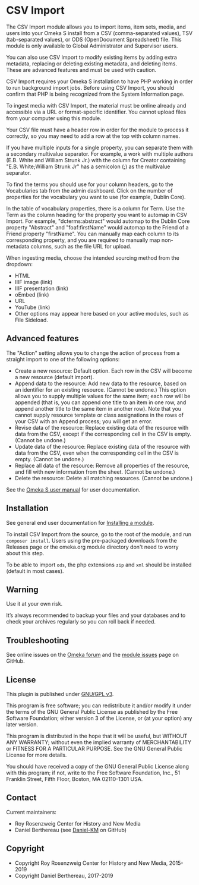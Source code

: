 CSV Import
===============================

The CSV Import module allows you to import items, item sets, media, and users into your Omeka S install from a CSV (comma-separated values), TSV (tab-separated values), or ODS (OpenDocument Spreadsheet) file. This module is only available to Global Administrator and Supervisor users.

You can also use CSV Import to modify existing items by adding extra metadata, replacing or deleting existing metadata, and deleting items. These are advanced features and must be used with caution. 

CSV Import requires your Omeka S installation to have PHP working in order to run background import jobs. Before using CSV Import, you should confirm that PHP is being recognized from the System Information page. 

To ingest media with CSV Import, the material must be online already and accessible via a URL or format-specific identifier. You cannot upload files from your computer using this module. 

Your CSV file must have a header row in order for the module to process it correctly, so you may need to add a row at the top with column names.

If you have multiple inputs for a single property, you can separate them with a secondary multivalue separator. For example, a work with multiple authors (E.B. White and William Strunk Jr.) with the column for Creator containing "E.B. White;William Strunk Jr" has a semicolon (;) as the multivalue separator. 

To find the terms you should use for your column headers, go to the Vocabularies tab from the admin dashboard. Click on the number of properties for the vocabulary you want to use (for example, Dublin Core).

In the table of vocabulary properties, there is a column for Term. Use the Term as the column heading for the property you want to automap in CSV Import. For example, "dcterms:abstract" would automap to the Dublin Core property "Abstract" and "foaf:firstName" would automap to the Friend of a Friend property "firstName". You can manually map each column to its corresponding property, and you are required to manually map non-metadata columns, such as the file URL for upload.

When ingesting media, choose the intended sourcing method from the dropdown:

- HTML
- IIIF image (link)
- IIIF presentation (link)
- oEmbed (link)
- URL
- YouTube (link)
- Other options may appear here based on your active modules, such as File Sideload.

## Advanced features

The "Action" setting allows you to change the action of process from a straight import to one of the following options:

- Create a new resource: Default option. Each row in the CSV will become a new resource (default import).
- Append data to the resource: Add new data to the resource, based on an identifier for an existing resource. (Cannot be undone.) This option allows you to supply multiple values for the same item; each row will be appended (that is, you can append one title to an item in one row, and append another title to the same item in another row). Note that you cannot supply resource template or class assignations in the rows of your CSV with an Append process; you will get an error.
- Revise data of the resource: Replace existing data of the resource with data from the CSV, except if the corresponding cell in the CSV is empty. (Cannot be undone.)
- Update data of the resource: Replace existing data of the resource with data from the CSV, even when the corresponding cell in the CSV is empty. (Cannot be undone.)
- Replace all data of the resource: Remove all properties of the resource, and fill with new information from the sheet. (Cannot be undone.)
- Delete the resource: Delete all matching resources. (Cannot be undone.)

See the [Omeka S user manual](http://omeka.org/s/docs/user-manual/modules/csvimport/) for user documentation.

Installation
------------

See general end user documentation for [Installing a module](http://omeka.org/s/docs/user-manual/modules/#installing-modules).

To install CSV Import from the source, go to the root of the module, and run `composer install`. Users
using the pre-packaged downloads from the Releases page or the omeka.org module directory don't need
to worry about this step.

To be able to import `ods`, the php extensions `zip` and `xml` should be installed (default in most cases).

Warning
-------

Use it at your own risk.

It’s always recommended to backup your files and your databases and to check your archives regularly so you can roll back if needed.

Troubleshooting
---------------

See online issues on the [Omeka forum] and the [module issues] page on GitHub.

License
-------

This plugin is published under [GNU/GPL v3].

This program is free software; you can redistribute it and/or modify it under the terms of the GNU General Public License as published by the Free Software Foundation; either version 3 of the License, or (at your option) any later version.

This program is distributed in the hope that it will be useful, but WITHOUT ANY WARRANTY; without even the implied warranty of MERCHANTABILITY or FITNESS FOR A PARTICULAR PURPOSE. See the GNU General Public License for more details.

You should have received a copy of the GNU General Public License along with this program; if not, write to the Free Software Foundation, Inc., 51 Franklin Street, Fifth Floor, Boston, MA 02110-1301 USA.

Contact
-------

Current maintainers:

* Roy Rosenzweig Center for History and New Media
* Daniel Berthereau (see [Daniel-KM] on GitHub)

Copyright
---------

* Copyright Roy Rosenzweig Center for History and New Media, 2015-2019
* Copyright Daniel Berthereau, 2017-2019

[CSV Import]: https://github.com/Omeka-s-modules/CSVImport
[Omeka S]: https://omeka.org/s
[TSV]: https://en.wikipedia.org/wiki/Tab-separated_values
[ODS]: http://opendocumentformat.org/aboutODF
[LibreOffice]: https://www.libreoffice.org
[Omeka forum]: https://forum.omeka.org/c/omeka-s/modules
[module issues]: https://github.com/omeka-s-modules/CSVImport/issues
[GNU/GPL v3]: https://www.gnu.org/licenses/gpl-3.0.html
[Daniel-KM]: https://github.com/Daniel-KM "Daniel Berthereau"

